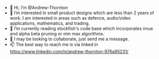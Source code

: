 - 👋 Hi, I’m @Andrew-Thornton
- 👀 I’m interested in small product designs which are less than 2 years of work. I am interested in areas such as defence, audio/video applications, mathematics, and trading.
- 🌱 I’m currently reading stockfish's code base which incorporates nnue and alpha beta pruning or min max algorithms.
- 💞️ I may be looking to collaborate, just send me a message.
- 📫 The best way to reach me is via linked in https://www.linkedin.com/in/andrew-thornton-976a95231/
